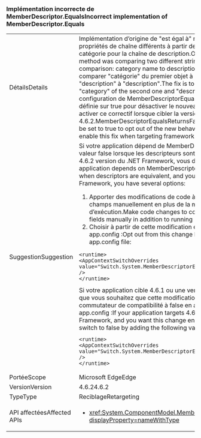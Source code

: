 ### <a name="incorrect-implementation-of-memberdescriptorequals"></a><span data-ttu-id="cf0e0-101">Implémentation incorrecte de MemberDescriptor.Equals</span><span class="sxs-lookup"><span data-stu-id="cf0e0-101">Incorrect implementation of MemberDescriptor.Equals</span></span>

|   |   |
|---|---|
|<span data-ttu-id="cf0e0-102">Détails</span><span class="sxs-lookup"><span data-stu-id="cf0e0-102">Details</span></span>|<span data-ttu-id="cf0e0-103">Implémentation d’origine de &quot;est égal à&quot; méthode a été comparant deux propriétés de chaîne différents à partir des objets sous comparaison : nom de catégorie pour la chaîne de description.</span><span class="sxs-lookup"><span data-stu-id="cf0e0-103">Original implementation of &quot;Equals&quot; method was comparing two different string properties from the objects under comparison: category name to description string.</span></span> <span data-ttu-id="cf0e0-104">La solution consiste à comparer &quot;catégorie&quot; du premier objet à &quot;catégorie&quot; de la seconde et &quot;description&quot; à &quot;description&quot;.</span><span class="sxs-lookup"><span data-stu-id="cf0e0-104">The fix is to compare &quot;category&quot; of first object to &quot;category&quot; of the second one and &quot;description&quot; to &quot;description&quot;.</span></span> <span data-ttu-id="cf0e0-105">Valeur de configuration de MemberDescriptorEqualsReturnsFalseIfEquivalent peut être définie sur true pour désactiver le nouveau comportement si 4.6.2 ou false pour activer ce correctif lorsque cibler la version de framework est inférieur à 4.6.2.</span><span class="sxs-lookup"><span data-stu-id="cf0e0-105">MemberDescriptorEqualsReturnsFalseIfEquivalent configuration value can be set to true to opt out of the new behavior if targeting 4.6.2 or to false to enable this fix when targeting framework version is below 4.6.2.</span></span>|
|<span data-ttu-id="cf0e0-106">Suggestion</span><span class="sxs-lookup"><span data-stu-id="cf0e0-106">Suggestion</span></span>|<span data-ttu-id="cf0e0-107">Si votre application dépend de MemberDescriptor.Equals parfois retournant la valeur false lorsque les descripteurs sont équivalents, et que vous prévoyez 4.6.2 version du .NET Framework, vous disposez de plusieurs options :</span><span class="sxs-lookup"><span data-stu-id="cf0e0-107">If your application depends on MemberDescriptor.Equals sometimes returning false when descriptors are equivalent, and you are targeting 4.6.2 version of the .NET Framework, you have several options:</span></span><ol><li><span data-ttu-id="cf0e0-108">Apporter des modifications de code à comparer &quot;catégorie&quot; et &quot;description&quot; champs manuellement en plus de la méthode Equals en cours d’exécution.</span><span class="sxs-lookup"><span data-stu-id="cf0e0-108">Make code changes to compare &quot;category&quot; and &quot;description&quot; fields manually in addition to running Equals method.</span></span></li><li><span data-ttu-id="cf0e0-109">Choisir à partir de cette modification en ajoutant la valeur suivante au fichier app.config :</span><span class="sxs-lookup"><span data-stu-id="cf0e0-109">Opt out from this change by adding the following value to the app.config file:</span></span></li></ol><pre><code class="language-xml">&lt;runtime&gt;&#13;&#10;&lt;AppContextSwitchOverrides value=&quot;Switch.System.MemberDescriptorEqualsReturnsFalseIfEquivalent=true&quot; /&gt;&#13;&#10;&lt;/runtime&gt;&#13;&#10;</code></pre><span data-ttu-id="cf0e0-110">Si votre application cible 4.6.1 ou une version antérieure de .NET Framework et que vous souhaitez que cette modification activée, vous pouvez définir le commutateur de compatibilité à false en ajoutant la valeur suivante au fichier app.config :</span><span class="sxs-lookup"><span data-stu-id="cf0e0-110">If your application targets 4.6.1 or lower version of the .NET Framework, and you want this change enabled, you can set the compatibility switch to false by adding the following value to the app.config file:</span></span><pre><code class="language-xml">&lt;runtime&gt;&#13;&#10;&lt;AppContextSwitchOverrides value=&quot;Switch.System.MemberDescriptorEqualsReturnsFalseIfEquivalent=false&quot; /&gt;&#13;&#10;&lt;/runtime&gt;&#13;&#10;</code></pre>|
|<span data-ttu-id="cf0e0-111">Portée</span><span class="sxs-lookup"><span data-stu-id="cf0e0-111">Scope</span></span>|<span data-ttu-id="cf0e0-112">Microsoft Edge</span><span class="sxs-lookup"><span data-stu-id="cf0e0-112">Edge</span></span>|
|<span data-ttu-id="cf0e0-113">Version</span><span class="sxs-lookup"><span data-stu-id="cf0e0-113">Version</span></span>|<span data-ttu-id="cf0e0-114">4.6.2</span><span class="sxs-lookup"><span data-stu-id="cf0e0-114">4.6.2</span></span>|
|<span data-ttu-id="cf0e0-115">Type</span><span class="sxs-lookup"><span data-stu-id="cf0e0-115">Type</span></span>|<span data-ttu-id="cf0e0-116">Reciblage</span><span class="sxs-lookup"><span data-stu-id="cf0e0-116">Retargeting</span></span>|
|<span data-ttu-id="cf0e0-117">API affectées</span><span class="sxs-lookup"><span data-stu-id="cf0e0-117">Affected APIs</span></span>|<ul><li><xref:System.ComponentModel.MemberDescriptor.Equals(System.Object)?displayProperty=nameWithType></li></ul>|

